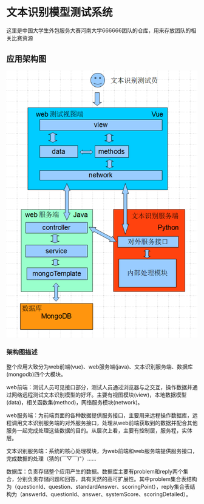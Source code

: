 # 文本识别模型测试系统

这里是中国大学生外包服务大赛河南大学666666团队的仓库，用来存放团队的相关比赛资源
## 应用架构图

![无标题](doc-all/应用架构图.png)

### 架构图描述

整个应用大致分为web前端(vue)、web服务端(java)、文本识别服务端、数据库(mongodb)四个大模块。

web前端：测试人员可见接口部分，测试人员通过浏览器与之交互，操作数据并通过网络远程测试文本识别模型的好坏。主要有视图模块(view)，本地数据模型(data)，相关函数集(method)，网络服务模块(network)。

web服务端：为前端页面的各种数据提供服务接口，主要用来远程操作数据库，远程调用文本识别服务端的对外服务接口，处理从web前端获取到的数据并配合其他服务一起完成处理这些数据的目的。从层次上看，主要有控制层，服务程，实体层。

文本识别服务端：系统的核心处理模块，为web前端和web服务端提供服务接口，完成数据的处理（猜的(￣▽￣)"）......

数据库：负责存储整个应用产生的数据。数据库主要有problem和reply两个集合，分别负责存储问题和回答，具有天然的高可扩展性。其中problem集合表结构为（questionId、question、standardAnswer、scoringPoint），reply集合表结构为（answerId、questionId、answer、systemScore、scoringDetailed）。



